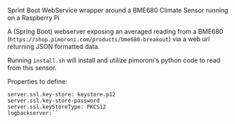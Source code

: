 Sprint Boot WebService wrapper around a BME680 Climate Sensor running on a Raspberry Pi

A (Spring Boot) webserver exposing an averaged reading from a BME680 (`https://shop.pimoroni.com/products/bme680-breakout`)
via a web url returning JSON formatted data.

Running `install.sh` will install and utilize pimoroni's python code to read from this sensor.  

Properties to define:
```server.port: 443
server.ssl.key-store: keystore.p12
server.ssl.key-store-password
server.ssl.keyStoreType: PKCS12
logbackserver:``